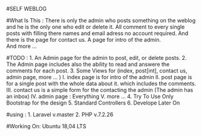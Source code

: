#SELF WEBLOG

#What Is This :
	There is only the admin who posts something on the weblog and he is the only one who edit or delete it.
	All comment to every single posts with filling there names and email adress no account required.
	And there is the page for contact us.
	A page for intro of the admin.	
	And more ...


#TODO :
	1. An Admin page for the admin to post, edit, or delete posts.
	2. The Admin page includes also the ability to read and answere the comments for each post.
	3. Some Views for (index, post[int], contact us, admin page, more ... )
		I.   index page is for intro of the admin 
		II.  post page is for a single post with the whole data about it. which includes the comments.
		III. contact us is a simple form for the contacting the admin (The admin has an inbox)
		IV.  admin page : Everything 
		V.   more ... 
	4. Try To Use Only Bootstrap for the design 
	5. Standard Controllers 
	6. Develope Later On	


#using : 
	1. Laravel v.master
	2. PHP v.7.2.26


#Working On:
	Ubuntu 18,04 LTS 
